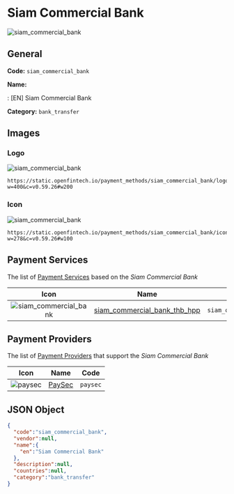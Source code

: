 
# Siam Commercial Bank 
![siam_commercial_bank](https://static.openfintech.io/payment_methods/siam_commercial_bank/logo.svg?w=400&c=v0.59.26#w200)  

## General 
**Code:** `siam_commercial_bank` 
 
**Name:** 
 
:	[EN] Siam Commercial Bank 
 
**Category:** `bank_transfer` 
 

## Images 

### Logo 
![siam_commercial_bank](https://static.openfintech.io/payment_methods/siam_commercial_bank/logo.svg?w=400&c=v0.59.26#w200)  

```
https://static.openfintech.io/payment_methods/siam_commercial_bank/logo.svg?w=400&c=v0.59.26#w200
```  

### Icon 
![siam_commercial_bank](https://static.openfintech.io/payment_methods/siam_commercial_bank/icon.svg?w=278&c=v0.59.26#w100)  

```
https://static.openfintech.io/payment_methods/siam_commercial_bank/icon.svg?w=278&c=v0.59.26#w100
```  

## Payment Services 
 
The list of [Payment Services](#) based on the _Siam Commercial Bank_ 

|Icon|Name|Code| 
|:---:|:---:|:---:| 
|![siam_commercial_bank](https://static.openfintech.io/payment_methods/siam_commercial_bank/icon.svg?w=278&c=v0.59.26#w100) |[siam_commercial_bank_thb_hpp](#)|`siam_commercial_bank_thb_hpp`| 
 

## Payment Providers 
 
The list of [Payment Providers](/providers) that support the _Siam Commercial Bank_ 

|Icon|Name|Code| 
|:---:|:---:|:---:| 
|![paysec](https://static.openfintech.io/payment_providers/paysec/icon.png?w=278&c=v0.59.26#w100) |[PaySec](/payment-providers/paysec)|`paysec`| 
 

## JSON Object 

```json
{
  "code":"siam_commercial_bank",
  "vendor":null,
  "name":{
    "en":"Siam Commercial Bank"
  },
  "description":null,
  "countries":null,
  "category":"bank_transfer"
}
```  
